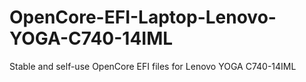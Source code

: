 # OpenCore-EFI-Laptop-Lenovo-YOGA-C740-14IML
Stable and self-use OpenCore EFI files for Lenovo YOGA C740-14IML

